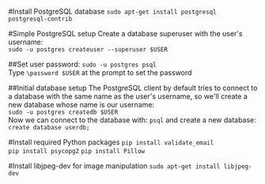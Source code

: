 #Install PostgreSQL database
`sudo apt-get install postgresql postgresql-contrib`  

#Simple PostgreSQL setup
Create a database superuser with the user's username:  
`sudo -u postgres createuser --superuser $USER`  

##Set user password:
`sudo -u postgres psql`  
Type `\password $USER` at the prompt to set the password  

##Initial database setup
The PostgreSQL client by default tries to connect to a database with the same  name as the user's username, so we'll create a new database whose name is our username:  
`sudo -u postgres createdb $USER`  
Now we can connect to the database with: `psql` and create a new database: `create database userdb;`  

#Install required Python packages
`pip install validate_email`  
`pip install psycopg2`
`pip install Pillow`

#Install libjpeg-dev for image manipulation
`sudo apt-get install libjpeg-dev`
